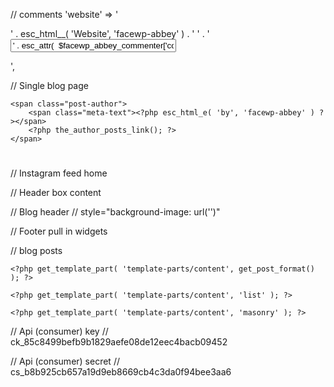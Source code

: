 // comments
'website'  => '<p class="col-md-4 comment-form-website"><label for="website">' . esc_html__( 'Website', 'facewp-abbey' ) . '</label> ' .
            '<input id="website" name="website" type="text" value="' . esc_attr(  $facewp_abbey_commenter['comment_author_url'] ) . '" size="30"/></p>',


// Single blog page
<?php facewp_abbey_post_pagination(); ?>


<?php if ( ! $facewp_abbey_hide_author ) { ?>
    <span class="post-author">
        <span class="meta-text"><?php esc_html_e( 'by', 'facewp-abbey' ) ?></span>
        <?php the_author_posts_link(); ?>
    </span>
<?php } ?>

<?php facewp_abbey_entry_author(); ?>

<div class="archive-box" style="background-image: url('<?php echo esc_url( $facewp_abbey_big_title_img ); ?>')">
    <div class="container">
        <div class="row">
            <div class="col-xs-12">
                <h1 class="page-title"><?php echo '' . Kirki::get_option( 'facewp', 'post_single_title' ); ?></h1>
                <h1 class="page-title"><?php the_title();?></h1>
            </div>
        </div>
    </div>
</div>

// Instagram feed home
      <?php dynamic_sidebar('Home Page Instagram Feed');?>

// Header box content
<div class="container main-content <?php echo esc_attr( facewp_abbey_get_page_layout() ); ?>">

// Blog header
// style="background-image: url('<?php echo esc_url( $facewp_abbey_big_title_img ); ?>')"
<!-- <div class="container">
    <div class="row">
        <div class="col-xs-12">
            <h1 class="page-title"><?php echo '' . Kirki::get_option( 'facewp', 'post_single_title' ); ?></h1>
        </div>
    </div>
</div> -->

// Footer pull in widgets
<?php require_once( get_template_directory() . '/footer/' . Kirki::get_option( 'facewp', 'footer_type' ) . '.php' ); ?>

// blog posts
<?php if ( $facewp_abbey_post_layout == 'full' ) : ?>

    <?php get_template_part( 'template-parts/content', get_post_format() ); ?>

<?php elseif ( $facewp_abbey_post_layout == 'list' ) : ?>

    <?php get_template_part( 'template-parts/content', 'list' ); ?>

<?php elseif ( $facewp_abbey_post_layout == 'masonry' ) : ?>

    <?php get_template_part( 'template-parts/content', 'masonry' ); ?>

<?php endif; ?>

// Api (consumer) key
// ck_85c8499befb9b1829aefe08de12eec4bacb09452

// Api (consumer) secret
// cs_b8b925cb657a19d9eb8669cb4c3da0f94bee3aa6
